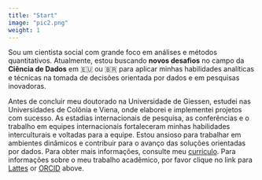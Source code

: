 ```yaml
---
title: "Start"
image: "pic2.png"
weight: 1
---
```


Sou um cientista social com grande foco em análises e métodos quantitativos. Atualmente, estou buscando **novos desafios** no campo da **Ciência de Dados** em 🇪🇺 ou 🇧🇷 para aplicar minhas habilidades analíticas e técnicas na tomada de decisões orientada por dados e em pesquisas inovadoras.

Antes de concluir meu doutorado na Universidade de Giessen, estudei nas Universidades de Colônia e Viena, onde elaborei e implementei projetos com sucesso. As estadias internacionais de pesquisa, as conferências e o trabalho em equipes internacionais fortaleceram minhas habilidades interculturais e voltadas para a equipe. Estou ansioso para trabalhar em ambientes dinâmicos e contribuir para o avanço das soluções orientadas por dados. Para obter mais informações, consulte meu [currículo](https://bpkleer.github.io/files/resume-kleer-br.pdf). Para informações sobre o meu trabalho acadêmico, por favor clique no link para [Lattes](http://lattes.cnpq.br/4785970328498860) or [ORCID](https://orcid.org/0000-0003-1935-387X) above. 
